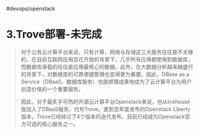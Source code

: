 #devops/openstack

# 3.Trove部署-未完成

> 对于公有云计算平台来说，只有计算、网络与存储这三大服务往往是不太够的，在目前互联网应用百花齐放的背景下，几乎所有应用都使用到数据库，而数据库承载的往往是应用最核心的数据。此外，在大数据分析越来越盛行的背景下，对数据库的可靠便捷管理也变得更为重要。因此，DBase as a Service（DBaaS，数据库服务）也就顺理成章地成为了云计算平台为用户创造价值的一个重要服务。 &#x20;
>
> 因此，对于最炙手可热的开源云计算平台Openstack来说，也从Icehouse版加入了DBaaS服务，代号Trove。直到去年底发布的Openstack Liberty版本，Trove已经经过了4个版本的迭代发布，目前已经成为Openstack官方可选的核心服务之一。
